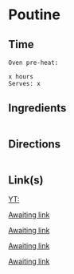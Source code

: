 # Poutine

## Time 
```
Oven pre-heat:

x hours
Serves: x
```

## Ingredients
```

```


## Directions
```

```


## Link(s)
[YT: ](https://www.youtube.com/watch?v=WafWphQzUlo)

[Awaiting link](url)

[Awaiting link](url)

[Awaiting link](url)

[Awaiting link](url)
